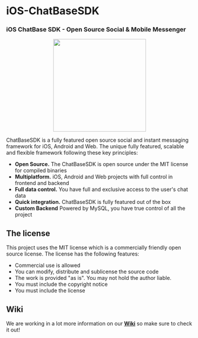# iOS-ChatBaseSDK
### iOS ChatBase SDK - Open Source Social & Mobile Messenger
<p align="center">
<img target="_blank" src="https://user-images.githubusercontent.com/5912641/35004347-07042186-faf0-11e7-9f9b-38484052a583.png" height="250" width="250"/>
</p>
ChatBaseSDK is a fully featured open source social and instant messaging framework for iOS, Android and Web. The unique fully featured, scalable and flexible framework following these key principles:


- **Open Source.** The ChatBaseSDK is open source under the MIT license for compiled binaries
- **Multiplatform.** iOS, Android and Web projects with full control in frontend and backend
- **Full data control.** You have full and exclusive access to the user's chat data
- **Quick integration.** ChatBaseSDK is fully featured out of the box
- **Custom Backend** Powered by MySQL, you have true control of all the project



## The license
This project uses the MIT license which is a commercially friendly open source license. The license has the following features:

+ Commercial use is allowed
+ You can modify, distribute and sublicense the source code
+ The work is provided "as is". You may not hold the author liable.
+ You must include the copyright notice
+ You must include the license 

## Wiki
We are working in a lot more information on our [**Wiki**](https://github.com/ChatBaseSDK/iOS-ChatBaseSDK/wiki) so make sure to check it out! 
